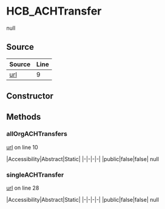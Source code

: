 # HCB_ACHTransfer

null
## Source
|Source|Line|
|-|-|
|[url](https://github.com/devramsean0/hcb.js/blob/77295be/src/api_endpoints/ACH_transfer.ts#L9)|9|
## Constructor
## Methods
### allOrgACHTransfers
[url](https://github.com/devramsean0/hcb.js/blob/77295be/src/api_endpoints/ACH_transfer.ts#L10) on line 10  

|Accessibility|Abstract|Static|
|-|-|-|-|
|public|false|false|
null

### singleACHTransfer
[url](https://github.com/devramsean0/hcb.js/blob/77295be/src/api_endpoints/ACH_transfer.ts#L28) on line 28  

|Accessibility|Abstract|Static|
|-|-|-|-|
|public|false|false|
null
